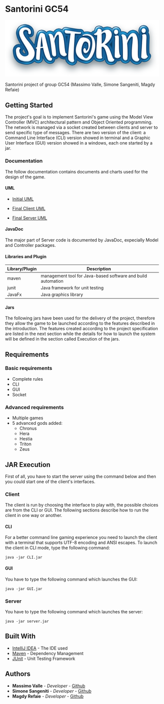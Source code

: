 # Santorini GC54

![alt text](https://github.com/MassimoValle/ing-sw-2020-valle-sangeniti-refaie/blob/MVC_client/src/main/Resources/imgs/santorini-logo.png)

Santorini project of group GC54 (Massimo Valle, Simone Sangeniti, Magdy Refaie)


## Getting Started

The project's goal is to implement Santorini's game using the Model View Controller (MVC) architectural pattern and Object Oriented programming. The network is managed via a socket created between clients and server to send specific type of messages. There are two version of the client: a Command Line Interface (CLI) version showed in terminal and a Graphic User Interface (GUI) version showed in a windows, each one started by a jar.

### Documentation

The follow documentation contains documents and charts used for the design of the game.

#### UML


* [Initial UML](https://github.com/MassimoValle/ing-sw-2020-valle-sangeniti-refaie/blob/MVC_client/deliveries/UML/Initial/PNG/UML_Santorini_initial.png)

* [Final Client UML](https://github.com/MassimoValle/ing-sw-2020-valle-sangeniti-refaie/blob/MVC_client/deliveries/UML/Final/PNG/UML_Client_Summary.png)
* [Final Server UML](https://github.com/MassimoValle/ing-sw-2020-valle-sangeniti-refaie/blob/MVC_client/deliveries/UML/Final/PNG/UML_Server_Summary.png)

#### JavaDoc
The major part of Server code is documented by JavaDoc, expecially Model and Controller packages.

#### Libraries and Plugin
Library/Plugin | Description |
--- | --- |
maven | management tool for Java-based software and build automation |
junit | Java framework for unit testing |
JavaFx | Java graphics library |


#### Jars
The following jars have been used for the delivery of the project, therefore they allow the game to be launched according to the features described in the introduction. The features created according to the project specification are listed in the next section while the details for how to launch the system will be defined in the section called Execution of the jars.

## Requirements

### Basic requirements

* Complete rules
* CLI
* GUI
* Socket

### Advanced requirements

* Multiple games
* 5 advanced gods added:
     * Chronus
     * Hera
     * Hestia
     * Triton
     * Zeus


## JAR Execution

First of all, you have to start the server using the command below and then you could start one of the client's interfaces.

### Client

The client is run by choosing the interface to play with, the possible choices are from the CLI or GUI. The following sections describe how to run the client in one way or another.

#### CLI
For a better command line gaming experience you need to launch the client with a terminal that supports UTF-8 encoding and ANSI escapes. To launch the client in CLI mode, type the following command:

```
java -jar CLI.jar
```

#### GUI
You have to type the following command which launches the GUI:

```
java -jar GUI.jar
```

### Server

You have to type the following command which launches the server:

```
java -jar server.jar
```


## Built With

* [IntelliJ IDEA](https://www.jetbrains.com/idea/) - The IDE used
* [Maven](https://maven.apache.org/) - Dependency Management
* [JUnit](https://junit.org/junit5/) - Unit Testing Framework


## Authors

* **Massimo Valle** - *Developer* - [Github](https://github.com/MassimoValle)
* **Simone Sangeniti** - *Developer* - [Github](https://github.com/Sn4k3ss)
* **Magdy Refaie** - *Developer* - [Github](https://github.com/magfly)
